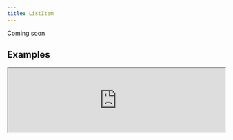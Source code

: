 ```yaml
---
title: ListItem
---
```

Coming soon

## Examples

<div><iframe style="width: 100%; margin: 0;" src="https://uiexplorer.blankapp.org/slices/appbar-example" scrolling="no" /></div>

```jsx
<ListItem />
```
